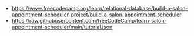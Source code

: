 

- https://www.freecodecamp.org/learn/relational-database/build-a-salon-appointment-scheduler-project/build-a-salon-appointment-scheduler
- https://raw.githubusercontent.com/freeCodeCamp/learn-salon-appointment-scheduler/main/tutorial.json
